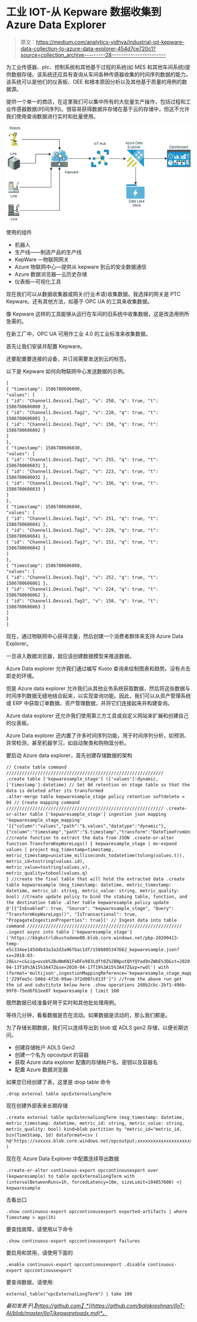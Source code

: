 # 工业 IOT-从 Kepware 数据收集到 Azure Data Explorer

> 原文：<https://medium.com/analytics-vidhya/industrial-iot-kepware-data-collection-to-azure-data-explorer-454d7ce720c1?source=collection_archive---------28----------------------->

为工业传感器、plc、控制系统和其他基于过程的系统(如 MES 和其他车间系统)提供数据存储。该系统还应具有查询从车间各种传感器收集的时间序列数据的能力。该系统可以是他们的仪表板、OEE 和根本原因分析以及其他基于质量的用例的数据源。

提供一个单一的商店，在这里我们可以集中所有的大批量生产操作，包括过程和工业传感器数据(时间序列)。很容易获得数据并存储在基于云的存储中，但这不允许我们使用查询数据进行实时和批量使用。

![](img/4b337b770a41c09b9c129694441d4777.png)

使用的组件

*   机器人
*   生产线——制造产品的生产线
*   KepWare —物联网网关
*   Azure 物联网中心—提供从 kepware 到云的安全数据通信
*   Azure 数据浏览器—云历史存储
*   仪表板—可视化工具

现在我们可以从数据收集器或网关(行业术语)收集数据。我选择的网关是 PTC Kepware。还有其他方法，如基于 OPC UA 的工具来收集数据。

像 Kepware 这样的工具能够从运行在车间的旧系统中收集数据，这是改造用例所急需的。

在新工厂中，OPC UA 可用作工业 4.0 的工业标准来收集数据。

首先让我们安装并配置 Kepware。

还要配置要连接的设备，并订阅需要发送到云的标签。

以下是 Kepware 如何向物联网中心发送数据的示例。

```
[ 
{ "timestamp": 1586780606000, 
"values": [ 
{ "id": "Channel1.Device1.Tag1", "v": 250, "q": true, "t": 1586780606000 }, 
{ "id": "Channel1.Device1.Tag2", "v": 220, "q": true, "t": 1586780606001 }, 
{ "id": "Channel1.Device1.Tag3", "v": 150, "q": true, "t": 1586780606002 } 
] 
}, 
{ "timestamp": 1586780606030, 
"values": [ 
{ "id": "Channel1.Device1.Tag1", "v": 255, "q": true, "t": 1586780606031 }, 
{ "id": "Channel1.Device1.Tag2", "v": 223, "q": true, "t": 1586780606032 }, 
{ "id": "Channel1.Device1.Tag3", "v": 156, "q": true, "t": 1586780606033 } 
] 
}, 
{ "timestamp": 1586780606040, 
"values": [ 
{ "id": "Channel1.Device1.Tag1", "v": 251, "q": true, "t": 1586780606041 }, 
{ "id": "Channel1.Device1.Tag2", "v": 229, "q": true, "t": 1586780606041 }, 
{ "id": "Channel1.Device1.Tag3", "v": 153, "q": true, "t": 1586780606042 } 
] 
}, 
{ "timestamp": 1586780606060, 
"values": [ 
{ "id": "Channel1.Device1.Tag1", "v": 252, "q": true, "t": 1586780606061 }, 
{ "id": "Channel1.Device1.Tag2", "v": 224, "q": true, "t": 1586780606062 }, 
{ "id": "Channel1.Device1.Tag3", "v": 158, "q": true, "t": 1586780606063 } 
] 
} 
]
```

现在，通过物联网中心获得流量，然后创建一个消费者群体来支持 Azure Data Explorer。

一旦进入数据浏览器，就应该创建数据模型来推送数据。

Azure Data explorer 允许我们通过编写 Kusto 查询来绘制图表和趋势。没有点击即走的环境。

但是 Azure data explorer 允许我们从其他业务系统获取数据，然后将这些数据与时间序列数据无缝地结合起来，以实现查询功能。因此，我们可以从资产管理系统或 ERP 中获取订单数据、资产管理数据，并将它们连接起来并构建查询。

Azure data explorer 还允许我们使用第三方工具或自定义网站来扩展和创建自己的仪表板。

Azure Data explorer 还内置了许多时间序列功能，用于时间序列分析，如预测、异常检测，甚至机器学习，如自动聚类和购物篮分析。

要启动 Azure data explorer，首先创建存储数据的架构

```
// Create table command //////////////////////////////////////////////////////////// 
.create table ['kepwaresample_stage'] (['values']:dynamic, ['timestamp']:datetime) // Set 0d retention on stage table so that the data is deleted after its transformed 
.alter-merge table kepwaresample_stage policy retention softdelete = 0d // Create mapping command //////////////////////////////////////////////////////////// .create-or-alter table ['kepwaresample_stage'] ingestion json mapping 'kepwaresample_stage_mapping' '[{"column":"values","path":"$.values","datatype":"dynamic"},{"column":"timestamp","path":"$.timestamp","transform":"DateTimeFromUnixMilliseconds"}]' //create function to extract the data from JSON .create-or-alter function TransformKepWareLogs() { kepwaresample_stage | mv-expand values | project msg_timestamp=timestamp, metric_timestamp=unixtime_milliseconds_todatetime(tolong(values.t)), metric_id=tostring(values.id), 
metric_value=tostring(values.v), 
metric_quality=tobool(values.q) 
} //create the final table that will hold the extracted data .create table kepwaresample (msg_timestamp: datetime, metric_timestamp: datetime, metric_id: string, metric_value: string, metric_quality: bool) //Create update policy to bind the stabing table, function, and the destination table .alter table kepwaresample policy update @'[{"IsEnabled": true, "Source": "kepwaresample_stage", "Query": "TransformKepWareLogs()", "IsTransactional": true, "PropagateIngestionProperties": true}]' // Ingest data into table command /////////////////////////////////////////////////////////// .ingest async into table ['kepwaresample_stage'] ('https://kkgkstrldkustodemo00.blob.core.windows.net/pbp-20200413-temp-e5c334ee145d4b43a3a2d3a96fbac1df/1586805347662_kepwaresample.json?sv=2018-03-28&sr=c&sig=uvob%2BuNmKN1FeDFo983Ldft0Z%2BNputQhYQYad9nZWbE%3D&st=2020-04-13T18%3A15%3A47Z&se=2020-04-17T19%3A15%3A47Z&sp=rwdl') with (format='multijson',ingestionMappingReference='kepwaresample_stage_mapping',ingestionMappingType='Json',tags="['229fee5c-508d-4f26-99ae-3f2d007c813f']") //from the above run get the id and substitute below here .show operations 2d8b2cbc-2bf1-496b-99f0-75ed6fb1ee8f kepwaresample | limit 100
```

既然数据已经准备好用于实时和其他批处理用例。

等待几分钟，看看数据是否在流动。如果数据是流动的，那么我们都是。

为了存储长期数据，我们可以连续导出到 blob 或 ADLS gen2 存储，以便长期访问。

*   创建存储帐户 ADLS Gen2
*   创建一个名为 opcoutput 的容器
*   获取 Azure data explorer 配置的存储帐户名、密钥以及容器名
*   配置 Azure 数据浏览器

如果您已经创建了表，这里是 drop table 命令

```
.drop external table opcExternalLongTerm
```

现在创建外部表来长期存储

```
.create external table opcExternalLongTerm (msg_timestamp: datetime, metric_timestamp: datetime, metric_id: string, metric_value: string, metric_quality: bool) kind=blob partition by "metric_id="metric_id, bin(TimeStamp, 1d) dataformat=csv ( h@'https://xxxxxx.blob.core.windows.net/opcoutput;xxxxxxxxxxxxxxxxxxxxxxxxx' )
```

现在在 Azure Data Explorer 中配置连续导出数据

```
.create-or-alter continuous-export opccontinousexport over (kepwaresample) to table opcExternalLongTerm with (intervalBetweenRuns=1h, forcedLatency=10m, sizeLimit=104857600) <| kepwaresample
```

去看出口

```
.show continuous-export opccontinousexport exported-artifacts | where Timestamp > ago(1h)
```

要查找故障，请使用以下命令

```
.show continuous-export opccontinousexport failures
```

要启用和禁用，请使用下面的

```
.enable continuous-export opccontinousexport .disable continuous-export opccontinousexport
```

要查询数据，请使用:

```
external_table("opcExternalLongTerm") | take 100
```

*最初发表于*[*【https://github.com】*](https://github.com/balakreshnan/IIoT-AI/blob/master/IIoT/kepwaretoadx.md)*。*